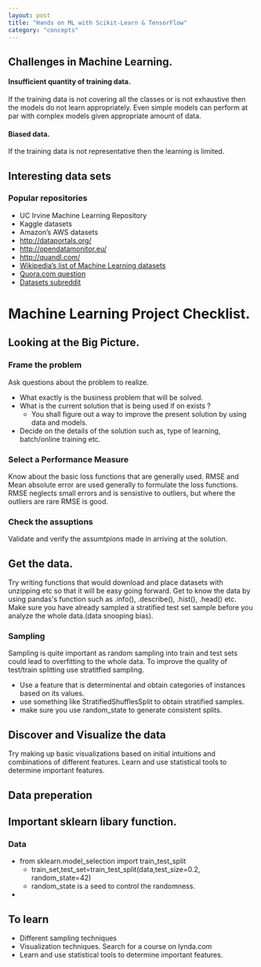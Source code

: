 ```yaml
---
layout: post
title: "Hands on ML with Scikit-Learn & TensorFlow"
category: "concepts"
---
```


## Challenges in Machine Learning.
#### Insufficient quantity of training data.
If the training data is not covering all the classes or is not exhaustive then the models do not learn appropriately.
Even simple models can perform at par with complex models given appropriate amount of data.
#### Biased data.
If the training data is not representative then the learning is limited.



## Interesting data sets
### Popular repositories
 * UC Irvine Machine Learning Repository
 * Kaggle datasets
 * Amazon’s AWS datasets
 * http://dataportals.org/
 * http://opendatamonitor.eu/
 * http://quandl.com/
 * [Wikipedia’s list of Machine Learning datasets](https://en.wikipedia.org/wiki/List_of_datasets_for_machine_learning_research)
 * [Quora.com question](https://www.quora.com/Where-can-I-find-large-datasets-open-to-the-public)
 * [Datasets subreddit](https://www.reddit.com/r/datasets)


# Machine Learning Project Checklist.

## Looking at the Big Picture.
### Frame the problem
Ask  questions about the problem to realize.
  * What exactly is the business problem that will be solved.
  * What is the current solution that is being used if on exists ?
    * You shall figure out a way to improve the present solution by using data and models.
  * Decide on the details of the solution such as, type of learning, batch/online training etc.
### Select a Performance Measure
Know about the basic loss functions that are generally used.
RMSE and Mean absolute error are used generally to formulate the loss functions.
RMSE neglects small errors and is sensistive to outliers, but where the outliers are rare RMSE is good.
### Check the assuptions
Validate and verify the assumtpions made in arriving at the solution.

## Get the data.
Try writing functions that would download and place datasets with unzipping etc so that it will be easy going forward.
Get to know the data by using pandas's function such as .info(), .describe(), .hist(), .head() etc.
Make sure you have already sampled a stratified test set sample before you analyze the whole data.(data snooping bias).

### Sampling
Sampling is quite important as random sampling into train and test sets could lead to overfitting to the whole data.
To improve the quality of test/train splitting use stratitfied sampling.
* Use a feature that is determinental and obtain categories of instances based on its values.
* use something like StratifiedShufflesSplit to obtain stratified samples.
* make sure you use random_state to generate consistent splits.

## Discover and Visualize the data

Try making up basic visualizations based on initial intuitions and combinations of different features.
Learn and use statistical tools to determine important features.


## Data preperation



## Important sklearn libary function.
### Data
* from sklearn.model_selection import train_test_split
  * train_set,test_set=train_test_split(data,test_size=0.2, random_state=42)
  * random_state is a seed to control the randomness.
*

## To learn
* Different sampling techniques
* Visualization techniques. Search for a course on lynda.com
* Learn and use statistical tools to determine important features.

